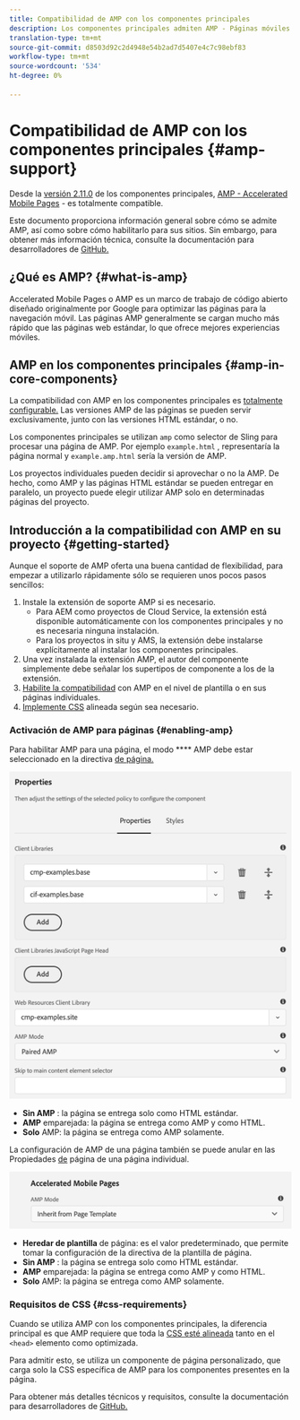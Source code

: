 ```yaml
---
title: Compatibilidad de AMP con los componentes principales
description: Los componentes principales admiten AMP - Páginas móviles aceleradas
translation-type: tm+mt
source-git-commit: d8503d92c2d4948e54b2ad7d5407e4c7c98ebf83
workflow-type: tm+mt
source-wordcount: '534'
ht-degree: 0%

---
```



# Compatibilidad de AMP con los componentes principales {#amp-support}

Desde la [versión 2.11.0](/help/versions.md) de los componentes principales, [AMP - Accelerated Mobile Pages](https://developers.google.com/amp) - es totalmente compatible.

Este documento proporciona información general sobre cómo se admite AMP, así como sobre cómo habilitarlo para sus sitios. Sin embargo, para obtener más información técnica, consulte la documentación para desarrolladores de [GitHub.](https://github.com/adobe/aem-core-wcm-components/tree/master/extensions/amp)

## ¿Qué es AMP? {#what-is-amp}

Accelerated Mobile Pages o AMP es un marco de trabajo de código abierto diseñado originalmente por Google para optimizar las páginas para la navegación móvil. Las páginas AMP generalmente se cargan mucho más rápido que las páginas web estándar, lo que ofrece mejores experiencias móviles.

## AMP en los componentes principales {#amp-in-core-components}

La compatibilidad con AMP en los componentes principales es [totalmente configurable.](#enabling-amp) Las versiones AMP de las páginas se pueden servir exclusivamente, junto con las versiones HTML estándar, o no.

Los componentes principales se utilizan `amp` como selector de Sling para procesar una página de AMP. Por ejemplo `example.html` , representaría la página normal y `example.amp.html` sería la versión de AMP.

Los proyectos individuales pueden decidir si aprovechar o no la AMP. De hecho, como AMP y las páginas HTML estándar se pueden entregar en paralelo, un proyecto puede elegir utilizar AMP solo en determinadas páginas del proyecto.

## Introducción a la compatibilidad con AMP en su proyecto {#getting-started}

Aunque el soporte de AMP oferta una buena cantidad de flexibilidad, para empezar a utilizarlo rápidamente sólo se requieren unos pocos pasos sencillos:

1. Instale la extensión de soporte AMP si es necesario.
   * Para AEM como proyectos de Cloud Service, la extensión está disponible automáticamente con los componentes principales y no es necesaria ninguna instalación.
   * Para los proyectos in situ y AMS, la extensión debe instalarse explícitamente al instalar los componentes principales.
1. Una vez instalada la extensión AMP, el autor del componente simplemente debe señalar los supertipos de componente a los de la extensión.
1. [Habilite la compatibilidad](#enabling-amp) con AMP en el nivel de plantilla o en sus páginas individuales.
1. [Implemente CSS](#css-requirements) alineada según sea necesario.

### Activación de AMP para páginas {#enabling-amp}

Para habilitar AMP para una página, el modo **** AMP debe estar seleccionado en la directiva [de página.](https://docs.adobe.com/content/help/en/experience-manager-65/authoring/siteandpage/templates.html#editingatemplatepagepolicies)

![Opciones de directiva de página AMP](/help/assets/amp-policy.png)

* **Sin AMP** : la página se entrega solo como HTML estándar.
* **AMP** emparejada: la página se entrega como AMP y como HTML.
* **Solo** AMP: la página se entrega como AMP solamente.

La configuración de AMP de una página también se puede anular en las Propiedades [de](https://docs.adobe.com/content/help/en/experience-manager-65/authoring/authoring/editing-page-properties.html) página de una página individual.

![Propiedades de página AMP](/help/assets/amp-page-properties.png)

* **Heredar de plantilla** de página: es el valor predeterminado, que permite tomar la configuración de la directiva de la plantilla de página.
* **Sin AMP** : la página se entrega solo como HTML estándar.
* **AMP** emparejada: la página se entrega como AMP y como HTML.
* **Solo** AMP: la página se entrega como AMP solamente.

### Requisitos de CSS {#css-requirements}

Cuando se utiliza AMP con los componentes principales, la diferencia principal es que AMP requiere que toda la [CSS esté alineada](including-clientlibs.md#inlining) tanto en el `<head>` elemento como optimizada.

Para admitir esto, se utiliza un componente de página personalizado, que carga solo la CSS específica de AMP para los componentes presentes en la página.

Para obtener más detalles técnicos y requisitos, consulte la documentación para desarrolladores de [GitHub.](https://github.com/adobe/aem-core-wcm-components/tree/master/extensions/amp)
